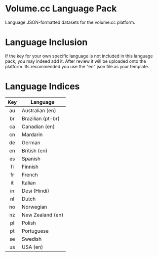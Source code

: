 # Volume.cc Language Pack

Language JSON-formatted datasets for the volume.cc platform.

# Language Inclusion

If the key for your own specific language is not included in this language pack, you may indeed add it. After review it will be uploaded onto the platform. Its recommended you use the "en" json file as your template.

# Language Indices

|  Key  | Language          |
|:-----:|-------------------|
| au    | Australian (en)   |
| br    | Brazilian (pt-br) |
| ca    | Canadian (en)     |
| cn    | Mardarin          |
| de    | German            |
| en    | British (en)      |
| es    | Spanish           |
| fi    | Finnish           |
| fr    | French            |
| it    | Italian           |
| in    | Desi (Hindi)      |
| nl    | Dutch             |
| no    | Norwegian         |
| nz    | New Zealand (en)  |
| pl    | Polish            |
| pt    | Portuguese        |
| se    | Swedish           |
| us    | USA (en)          |
